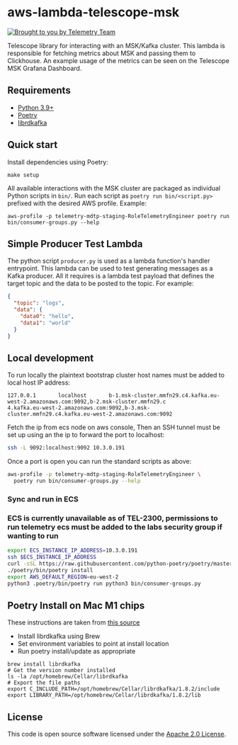# aws-lambda-telescope-msk

[![Brought to you by Telemetry Team](https://img.shields.io/badge/MDTP-Telemetry-40D9C0?style=flat&labelColor=000000&logo=gov.uk)](https://confluence.tools.tax.service.gov.uk/display/TEL/Telemetry)

Telescope library for interacting with an MSK/Kafka cluster. This lambda is responsible for fetching metrics about MSK and passing them to Clickhouse. An example usage of the metrics can be seen on the Telescope MSK Grafana Dashboard.

## Requirements

* [Python 3.9+](https://www.python.org/downloads/release)
* [Poetry](https://python-poetry.org/)
* [librdkafka](https://github.com/edenhill/librdkafka)

## Quick start

Install dependencies using Poetry:

```shell
make setup
```

All available interactions with the MSK cluster are packaged as individual Python scripts in `bin/`.
Run each script as `poetry run bin/<script.py>` prefixed with the desired AWS profile.
Example:

```shell
aws-profile -p telemetry-mdtp-staging-RoleTelemetryEngineer poetry run bin/consumer-groups.py --help
```

## Simple Producer Test Lambda
The python script `producer.py` is used as a lambda function's handler entrypoint. This lambda can be used to test
generating messages as a Kafka producer. All it requires is a lambda test payload that defines the target topic and the
data to be posted to the topic. For example:

```json
{
  "topic": "logs",
  "data": {
    "data0": "hello",
    "data1": "world"
  }
}
```

## Local development

To run locally the plaintext bootstrap cluster host names must be added to local host IP address:
```
127.0.0.1       localhost       b-1.msk-cluster.mmfn29.c4.kafka.eu-west-2.amazonaws.com:9092,b-2.msk-cluster.mmfn29.c
4.kafka.eu-west-2.amazonaws.com:9092,b-3.msk-cluster.mmfn29.c4.kafka.eu-west-2.amazonaws.com:9092
```
Fetch the ip from ecs node on aws console,
Then an SSH tunnel must be set up using an the ip to forward the port to localhost:
```sh
ssh -L 9092:localhost:9092 10.3.0.191
```
Once a port is open you can run the standard scripts as above:
```sh
aws-profile -p telemetry-mdtp-staging-RoleTelemetryEngineer \
  poetry run bin/consumer-groups.py --help
```

### Sync and run in ECS
### ECS is currently unavailable as of TEL-2300, permissions to run telemetry ecs must be added to the labs security group if wanting to run


```sh
export ECS_INSTANCE_IP_ADDRESS=10.3.0.191
ssh $ECS_INSTANCE_IP_ADDRESS
curl -sSL https://raw.githubusercontent.com/python-poetry/poetry/master/get-poetry.py | python -
./poetry/bin/poetry install
export AWS_DEFAULT_REGION=eu-west-2
python3 .poetry/bin/poetry run python3 bin/consumer-groups.py
```

## Poetry Install on Mac M1 chips

These instructions are taken from [this source](https://segmentfault.com/a/1190000040867082/en)

* Install librdkafka using Brew
* Set environment variables to point at install location
* Run poetry install/update as appropriate

```shell
brew install librdkafka
# Get the version number installed
ls -la /opt/homebrew/Cellar/librdkafka
# Export the file paths
export C_INCLUDE_PATH=/opt/homebrew/Cellar/librdkafka/1.8.2/include
export LIBRARY_PATH=/opt/homebrew/Cellar/librdkafka/1.8.2/lib
```

## License

This code is open source software licensed under the [Apache 2.0 License]("http://www.apache.org/licenses/LICENSE-2.0.html").
